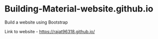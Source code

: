 # Building-Material-website.github.io

Build a website using Bootstrap 

Link to website - https://rajat96318.github.io/
